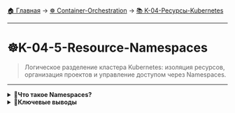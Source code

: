 [🏠 Главная](../../README.md) → [☸️ Container-Orchestration](../../README.md#-container-orchestration) → [📚 K-04-Ресурсы-Kubernetes](../../README.md#-k-04-ресурсы-kubernetes)

---

# ☸️K-04-5-Resource-Namespaces
>Логическое разделение кластера Kubernetes: изоляция ресурсов, организация проектов и управление доступом через Namespaces.

---

<details>
<summary><b>🎯Что такое Namespaces?</b></summary>

---

### Аналогия с лабораториями

```text
# Namespaces = виртуальные лаборатории в кластере
Кластер Kubernetes
├── default (общие ресурсы)
├── production (продакшн приложения)
├── staging (тестовые приложения)
└── development (разработка)
```

---

</details>

<details>
<summary><b>🎯Ключевые выводы</b></summary>

---

### Namespaces

```text
✅ Логическое разделение ресурсов
✅ Изоляция проектов и команд
✅ Управление доступом и правами
✅ Организация кластера
```

### Что изучаем дальше

```text
📚 Следующая тема: Сервисы
🎯 Практика: Сетевое взаимодействие
🔧 Инструменты: Service discovery
```

---

</details>
